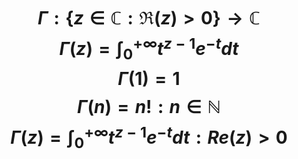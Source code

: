 # $$\Gamma:\{z \in \mathbb{C}:\Re(z)>0\}\rightarrow \mathbb{C}$$ $$\Gamma(z)=\int_{0}^{+\infty}t^{z-1}e^{-t}dt$$ $$\Gamma(1)=1$$ $$\Gamma(n)=n! : n\in\mathbb{N}$$ $$\Gamma(z)=\int_{0}^{+\infty}t^{z-1}e^{-t}dt : Re(z)>0$$